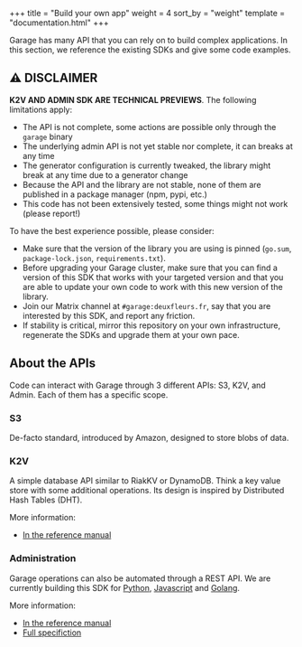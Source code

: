 +++
title = "Build your own app"
weight = 4
sort_by = "weight"
template = "documentation.html"
+++

Garage has many API that you can rely on to build complex applications.
In this section, we reference the existing SDKs and give some code examples.


## ⚠️ DISCLAIMER

**K2V AND ADMIN SDK ARE TECHNICAL PREVIEWS**. The following limitations apply:
  - The API is not complete, some actions are possible only through the `garage` binary
  - The underlying admin API is not yet stable nor complete, it can breaks at any time
  - The generator configuration is currently tweaked, the library might break at any time due to a generator change
  - Because the API and the library are not stable, none of them are published in a package manager (npm, pypi, etc.)
  - This code has not been extensively tested, some things might not work (please report!)

To have the best experience possible, please consider:
  - Make sure that the version of the library you are using is pinned (`go.sum`, `package-lock.json`, `requirements.txt`).
  - Before upgrading your Garage cluster, make sure that you can find a version of this SDK that works with your targeted version and that you are able to update your own code to work with this new version of the library.
  - Join our Matrix channel at `#garage:deuxfleurs.fr`, say that you are interested by this SDK, and report any friction.
  - If stability is critical, mirror this repository on your own infrastructure, regenerate the SDKs and upgrade them at your own pace.


## About the APIs

Code can interact with Garage through 3 different APIs: S3, K2V, and Admin.
Each of them has a specific scope.

### S3

De-facto standard, introduced by Amazon, designed to store blobs of data.

### K2V

A simple database API similar to RiakKV or DynamoDB.
Think a key value store with some additional operations.
Its design is inspired by Distributed Hash Tables (DHT).

More information:
  - [In the reference manual](@/documentation/reference-manual/k2v.md)


### Administration

Garage operations can also be automated through a REST API.
We are currently building this SDK for [Python](@/documentation/build/python.md#admin-api), [Javascript](@/documentation/build/javascript.md#administration) and [Golang](@/documentation/build/golang.md#administration).

More information:
  - [In the reference manual](@/documentation/reference-manual/admin-api.md)
  - [Full specifiction](https://garagehq.deuxfleurs.fr/api/garage-admin-v0.html)
